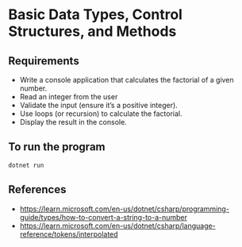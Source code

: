 # Basic Data Types, Control Structures, and Methods

## Requirements
- Write a console application that calculates the factorial of a given number.
- Read an integer from the user
- Validate the input (ensure it’s a positive integer).
- Use loops (or recursion) to calculate the factorial.
- Display the result in the console.

## To run the program
```
dotnet run
```

## References
- https://learn.microsoft.com/en-us/dotnet/csharp/programming-guide/types/how-to-convert-a-string-to-a-number
- https://learn.microsoft.com/en-us/dotnet/csharp/language-reference/tokens/interpolated